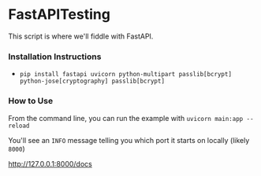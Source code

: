# FastAPITesting 

This script is where we'll fiddle with FastAPI.

### Installation Instructions
- `pip install fastapi uvicorn python-multipart passlib[bcrypt] python-jose[cryptography] passlib[bcrypt]`

### How to Use
From the command line, you can run the example with 
`uvicorn main:app --reload`

You'll see an `INFO` message telling you which port it starts on locally (likely `8000`)

http://127.0.0.1:8000/docs

